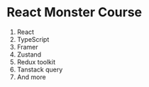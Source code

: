 # React Monster Course

1. React
2. TypeScript
3. Framer
4. Zustand
5. Redux toolkit
6. Tanstack query
7. And more
